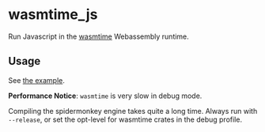 # wasmtime_js

Run Javascript in the [wasmtime](https://github.com/bytecodealliance/wasmtime)
Webassembly runtime.

## Usage

See [the example](./examples/interop.rs).

**Performance Notice**: 
`wasmtime` is very slow in debug mode.

Compiling the spidermonkey engine takes quite a long time. 
Always run with `--release`, or set the opt-level for wasmtime crates in the debug profile.
